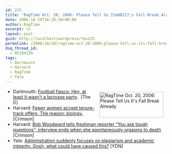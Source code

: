 ```yaml
---
id: 225
title: 'RagTime Oct. 20, 2006: Please Tell Us It&#8217;s Fall Break Already'
date: 2006-10-20T16:20:58+00:00
author: RagTime
excerpt: \n
layout: post
guid: http://localhost/wordpress/?p=225
permalink: /2006/10/20/ragtime-oct-20-2006-please-tell-us-its-fall-break-already/
dsq_thread_id:
  - 95104139
tags:
  - Dartmouth
  - Harvard
  - RagTime
  - Yale
---
```

  * [<img width="200" vspace="10" hspace="10" height="80" border="0" align="right" src="http://www.ivygateblog.com/wp-content/uploads/2006/09/ragtime.jpg" alt="RagTime Oct. 20, 2006: Please Tell Us It's Fall Break Already" />](http://www.ivygateblog.com/tags/ragtime/)Dartmouth: <a href="http://www.thedartmouth.com/article.php?aid=2006102003010" target="_blank">Football fiasco: Hey, at least it wasn&#8217;t a lacrosse party</a>.&nbsp; [The D]
  * Harvard: [Fewer women accept tenure-track offers; The reason: biology.](http://www.thecrimson.com/article.aspx?ref=515123)&nbsp; [Crimson]
  * Harvard: <a href="http://www.thecrimson.com/article.aspx?ref=515050" target="_blank">Bob Woodward tells freshman reporter &#8220;You ask tough questions&#8221;; interview ends when she spontaneously orgasms to death</a> [Crimson]
  * Yale: <a href="http://www.yaledailynews.com/Article.aspx?ArticleID=33823" target="_blank">Administration suddenly focuses on plagiarism and academic integrity. Gosh, what could have caused this?</a> [YDN]